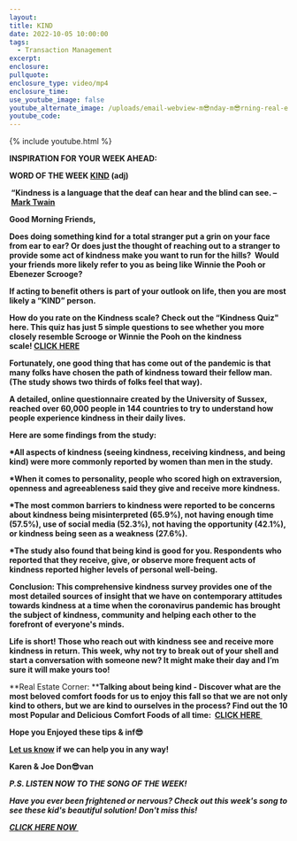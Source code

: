```yaml
---
layout:
title: KIND
date: 2022-10-05 10:00:00
tags:
  - Transaction Management
excerpt:
enclosure:
pullquote:
enclosure_type: video/mp4
enclosure_time:
use_youtube_image: false
youtube_alternate_image: /uploads/email-webview-m😎nday-m😎rning-real-estate-hotlists.png
youtube_code:
---
```

{% include youtube.html %}

**INSPIRATION FOR YOUR WEEK AHEAD:**

**WORD OF THE WEEK&nbsp;[KIND](https://www.bing.com/search?q=what%20is%20the%20meaning%20of%20Kind%20as%20an%20adjective%3F&amp;qs=n&amp;form=QBRE&amp;=%25eManage%20Your%20Search%20History%25E&amp;sp=-1&amp;pq=what%20is%20the%20meaning%20of%20kind%20as%20an%20adjective%3F&amp;sc=10-44&amp;sk=&amp;cvid=645EA8CB37A54CE5ACD4D111F6B1E213&amp;ghsh=0&amp;ghacc=0&amp;ghpl=)&nbsp;(adj)**

**&nbsp;“Kindness is a language that the deaf can hear and the blind can see. –&nbsp;[Mark Twain](https://www.goodreads.com/author/quotes/4833566.Carroll_Bryant)**

**Good Morning Friends,**

**Does doing something kind for a total stranger put a grin on your face from ear to ear? Or does just the thought of reaching out to a stranger to provide some act of kindness make you want to run for the hills?&nbsp; Would your friends more likely refer to you as being like Winnie the Pooh or Ebenezer Scrooge? &nbsp;**

**If acting to benefit others is part of your outlook on life, then you are most likely a “KIND” person.**

**How do you rate on the Kindness scale? Check out the “Kindness Quiz" here. This quiz has just 5 simple questions to see whether you more closely resemble Scrooge or Winnie the Pooh on the kindness scale\!&nbsp;[CLICK HERE](https://www.buildquizzes.com/QKU3TR)**

**Fortunately, one good thing that has come out of the pandemic is that many folks have chosen the path of kindness toward their fellow man. (The study shows two thirds of folks feel that way).**

**A detailed, online questionnaire created by the University of Sussex, reached over 60,000 people in 144 countries to try to understand how people experience kindness in their daily lives.**

**Here are some findings from the study:**

**\*All aspects of kindness (seeing kindness, receiving kindness, and being kind) were more commonly reported by women than men in the study.&nbsp;**

**\*When it comes to personality, people who scored high on extraversion, openness and agreeableness said they give and receive more kindness.**

**\*The most common barriers to kindness were reported to be concerns about kindness being misinterpreted (65.9%), not having enough time (57.5%), use of social media (52.3%), not having the opportunity (42.1%), or kindness being seen as a weakness (27.6%). &nbsp;**

**\*The study also found that being kind is good for you. Respondents who reported that they receive, give, or observe more frequent acts of kindness reported higher levels of personal well-being.&nbsp;**

**Conclusion: This comprehensive kindness survey provides one of the most detailed sources of insight that we have on contemporary attitudes towards kindness at a time when the coronavirus pandemic has brought the subject of kindness, community and helping each other to the forefront of everyone's minds.**

**Life is short\! Those who reach out with kindness see and receive more kindness in return. This week, why not try to break out of your shell and start a conversation with someone new? It might make their day and I’m sure it will make yours too\!**

**Real Estate Corner:&nbsp;****Talking about being kind - Discover what are the most beloved comfort foods for us to enjoy this fall so that we are not only kind to others, but we are kind to ourselves in the process? Find out the 10 most Popular and Delicious Comfort Foods of all time: &nbsp;[CLICK HERE&nbsp;](https://www.tasteofhome.com/collection/top-10-comfort-food-recipes/)**

**Hope you Enjoyed these tips & inf😎**

**[Let us know](https://longislandrealestatevideoblog.com/contact)&nbsp;if we can help you in any way\!&nbsp;**

**Karen & Joe Don😎van&nbsp;**

***P.S. LISTEN NOW TO THE SONG OF THE WEEK\!***

***Have you ever been frightened or nervous? Check out this week's song to see these kid's beautiful solution\! Don't miss this\!***

***[CLICK HERE NOW&nbsp;](https://youtu.be/CxHMO4mH16k)&nbsp;&nbsp;***&nbsp;